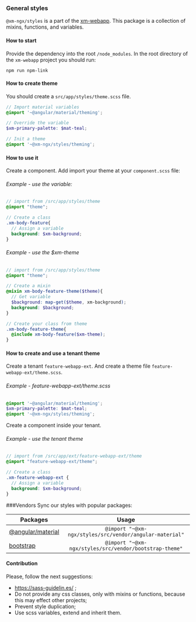 ### General styles
`@xm-ngx/styles` is a part of the [xm-webapp].
This package is a collection of mixins, functions, and variables.

[xm-webapp]: https://github.com/xm-online/xm-webapp

#### How to start
Provide the dependency into the root `/node_modules`.
In the root directory of the `xm-webapp` project you should run:
```shell script
npm run npm-link 
```

#### How to create theme
You should create a `src/app/styles/theme.scss` file.

```scss
// Import material variables
@import '~@angular/material/theming';

// Override the variable
$xm-primary-palette: $mat-teal;

// Init a theme
@import '~@xm-ngx/styles/theming';
```

#### How to use it
Create a component.
Add import your theme at your `component.scss` file: 

###### Example - use the variable:
```scss
// import from /src/app/styles/theme
@import "theme"; 

// Create a class
.xm-body-feature{
  // Assign a variable
  background: $xm-background;
}
```
###### Example - use the $xm-theme
```scss
// import from /src/app/styles/theme
@import "theme"; 

// Create a mixin
@mixin xm-body-feature-theme($theme){
  // Get variable
  $background: map-get($theme, xm-background);
  background: $background;
}
```
```scss
// Create your class from theme
.xm-body-feature-theme{
  @include xm-body-feature($xm-theme);
}
```
#### How to create and use a tenant theme
Create a tenant `feature-webapp-ext`.
And create a theme file `feature-webapp-ext/theme.scss`.
###### Example - feature-webapp-ext/theme.scss
```scss
@import '~@angular/material/theming';
$xm-primary-palette: $mat-teal;
@import '~@xm-ngx/styles/theming';
```

Create a component inside your tenant.
###### Example - use the tenant theme
```scss
// import from /src/app/ext/feature-webapp-ext/theme
@import "feature-webapp-ext/theme"; 

// Create a class
.xm-feature-webapp-ext {
  // Assign a variable
  background: $xm-background;
}
```

###Vendors
Sync our styles with popular packages:

| Packages                  | Usage                                                            |
| ------------------------- |:----------------------------------------------------------------:|
| [@angular/material]       | `@import "~@xm-ngx/styles/src/vendor/angular-material"`           |
| [bootstrap]       | `@import "~@xm-ngx/styles/src/vendor/bootstrap-theme"`           |

[@angular/material]: https://github.com/angular/components
[bootstrap]: https://getbootstrap.com/docs/4.4/getting-started/introduction/

#### Contribution

Please, follow the next suggestions:
- https://sass-guidelin.es/ ;
- Do not provide any css classes, only with mixins or functions, because this may effect other projects;
- Prevent style duplication;
- Use scss variables, extend and inherit them.
